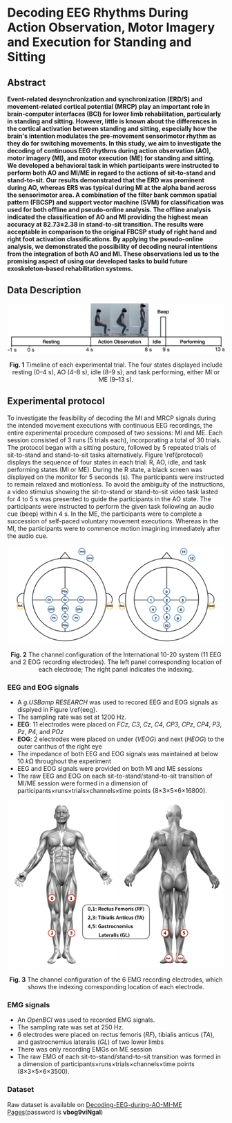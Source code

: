 # Decoding EEG Rhythms During Action Observation, Motor Imagery and Execution for Standing and Sitting

## Abstract 
 **Event-related desynchronization and synchronization (ERD/S) and movement-related cortical potential (MRCP) play an important role in brain-computer interfaces (BCI) for lower limb rehabilitation, particularly in standing and sitting. However, little is known about the differences in the cortical activation between standing and sitting, especially how the brain's intention modulates the pre-movement sensorimotor rhythm as they do for switching movements. In this study, we aim to investigate the decoding of continuous EEG rhythms during action observation (AO), motor imagery (MI), and motor execution (ME) for standing and sitting. We developed a behavioral task in which participants were instructed to perform both AO and MI/ME in regard to the actions of sit-to-stand and stand-to-sit. Our results demonstrated that the ERD was prominent during AO, whereas ERS was typical during MI at the alpha band across the sensorimotor area. A combination of the filter bank common spatial pattern (FBCSP) and support vector machine (SVM) for classification was used for both offline and pseudo-online analysis. The offline analysis indicated the classification of AO and MI providing the highest mean accuracy at 82.73±2.38 in stand-to-sit transition. The results were acceptable in comparison to the original FBCSP study of right hand and right foot activation classifications. By applying the pseudo-online analysis, we demonstrated the possibility of decoding neural intentions from the integration of both AO and MI. These observations led us to the promising aspect of using our developed tasks to build future exoskeleton-based rehabilitation systems.**
 
## Data Description

![protocol\ref{protocol}](fig/timeline.png)
<p align="center"> 
<b>Fig. 1</b> Timeline of each experimental trial. The four states displayed include resting (0–4 s), AO (4–8 s), idle (8–9 s), and task performing, either MI or ME (9–13 s). 
</p>

## Experimental protocol

To investigate the feasibility of decoding the MI and MRCP signals during the intended movement executions with continuous EEG recordings, the entire experimental procedure composed of two sessions: MI and ME. Each session consisted of 3 runs (5 trials each), incorporating a total of 30 trials. The protocol began with a sitting posture, followed by 5 repeated trials of sit-to-stand and stand-to-sit tasks alternatively. Figure \ref{protocol} displays the sequence of four states in each trial: R, AO, idle, and task performing states (MI or ME). During the R state, a black screen was displayed on the monitor for 5 seconds (s). The participants were instructed to remain relaxed and motionless. To avoid the ambiguity of the instructions, a video stimulus showing the sit-to-stand or stand-to-sit video task lasted for 4 to 5 s was presented to guide the participants in the AO state. The participants were instructed to perform the given task following an audio cue (beep) within 4 s. In the ME, the participants were to complete a succession of self-paced voluntary movement executions. Whereas in the MI, the participants were to commence motion imagining immediately after the audio cue.

![EEG and EOG setup\ref{eeg}](fig/EEG-electrodes.001.png)
<p align="center"> 
<b>Fig. 2</b> The channel configuration of the International 10-20 system (11 EEG and 2 EOG recording electrodes). The left panel corresponding location of each electrode; The right panel indicates the indexing. 
</p>

### EEG and EOG signals

* A _g.USBamp RESEARCH_ was used to recored EEG and EOG signals as displyed in Figure \ref{eeg}.
* The sampling rate was set at 1200 Hz.
* **EEG**: 11 electrodes were placed on *FCz*, *C3*, *Cz*, *C4*, *CP3*, *CPz*, *CP4*, *P3*, *Pz*, *P4*, and *POz*
* **EOG**: 2 electrodes were placed on under (*VEOG*) and next (*HEOG*) to the outer canthus of the right eye
* The impedance of both EEG and EOG signals was maintained at below 10 *k*Ω throughout the experiment
* EEG and EOG signals were provided on both MI and ME sessions
* The raw EEG and EOG on each sit-to-stand/stand-to-sit transition of MI/ME session were formed in a dimension of participants×runs×trials×channels×time points (8×3×5×6×16800).

![EMG setup\ref{emg}](fig/EMG_data_description_new.001.jpeg)
<p align="center"> 
<b>Fig. 3</b> The channel configuration of the 6 EMG recording electrodes, which shows the indexing corresponding location of each electrode. 
</p>

### EMG signals
* An _OpenBCI_ was used to recorded EMG signals.
* The sampling rate was set at 250 Hz.
* 6 electrodes were placed on rectus femoris (*RF*), tibialis anticus (*TA*), and  gastrocnemius lateralis (*GL*) of two lower limbs
* There was only recording EMGs on ME session
* The raw EMG of each sit-to-stand/stand-to-sit transition was formed in a dimension of participants×runs×trials×channels×time points (8×3×5×6×3500).

### Dataset

Raw dataset is available on [Decoding-EEG-during-AO-MI-ME Pages](https://www.dropbox.com/sh/c0kpb1a706wgw6x/AADTuKDUyg4mXf9lELdA9fnBa?dl=0)(password is **vbog9viNgal**) 


